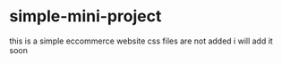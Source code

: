 # simple-mini-project
this is a simple eccommerce website 
css files are not added i will add it soon

